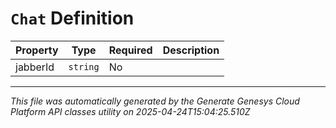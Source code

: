 # `Chat` Definition

| Property | Type | Required | Description |
|----------|------|----------|-------------|
| jabberId | `string` | No |  |

---

*This file was automatically generated by the Generate Genesys Cloud Platform API classes utility on 2025-04-24T15:04:25.510Z*